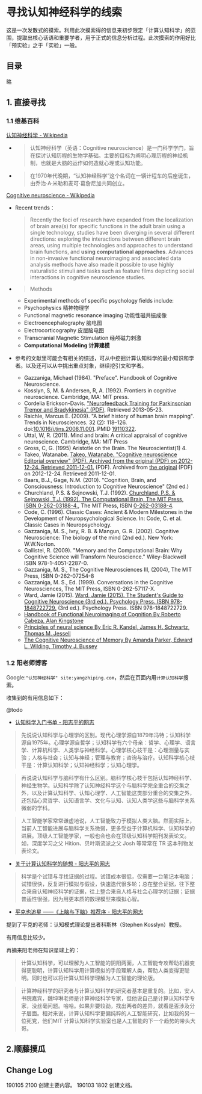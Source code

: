 # 寻找认知神经科学的线索

这是一次发散式的摸索。利用此次摸索得的信息来初步限定「计算认知科学」的范围，提取出核心话语和重要学者，用于正式的信息分析过程。此次摸索的作用好比「预实验」之于「实验」一般。

## 目录

略

## 1. 直接寻找

### 1.1 维基百科

[认知神经科学 - Wikipedia](https://zh.wikipedia.org/wiki/%E8%AA%8D%E7%9F%A5%E7%A5%9E%E7%B6%93%E7%A7%91%E5%AD%B8)

* > 认知神经科学（英语：Cognitive neuroscience）是一门科学学门，旨在探讨认知历程的生物学基础。主要的目标为阐明心理历程的神经机制，也就是大脑的运作如何造就心理或认知功能。  
* > 在1970年代晚期，“认知神经科学”这个名词在一辆计程车的后座诞生，由乔治·A·米勒和麦可·葛詹尼加共同创立。  

[Cognitive neuroscience - Wikipedia](https://en.wikipedia.org/wiki/Cognitive_neuroscience#Recent_trends)

* Recent trends：  
	> Recently the foci of research have expanded from the localization of brain area(s) for specific functions in the adult brain using a single technology, studies have been diverging in several different directions: exploring the interactions between different brain areas, using multiple technologies and approaches to understand brain functions, and **using computational approaches**. Advances in non-invasive functional neuroimaging and associated data analysis methods have also made it possible to use highly naturalistic stimuli and tasks such as feature films depicting social interactions in cognitive neuroscience studies.
	
* > Methods  
	* Experimental methods of specific psychology fields include:
	* Psychophysics 精神物理学
	* Functional magnetic resonance imaging 功能性磁共振成像
	* Electroencephalography 脑电图
	* Electrocorticography 皮层脑电图
	* Transcranial Magnetic Stimulation 经颅磁力刺激
	* **Computational Modeling 计算建模**

* 参考的文献里可能会有相关的综述，可从中挖掘计算认知科学的最小知识和学者。以及还可以从中挑出重点对象，继续挖引文和学者。
	* Gazzaniga, Michael (1984). "Preface". Handbook of Cognitive Neuroscience.
	* Kosslyn, S, M. & Andersen, R, A. (1992). Frontiers in cognitive neuroscience. Cambridge, MA: MIT press.
	* Cordelia Erickson-Davis. ["Neurofeedback Training for Parkinsonian Tremor and Bradykinesia" (PDF)](https://ida.mtholyoke.edu/xmlui/bitstream/handle/10166/626/153.pdf?sequence=1). Retrieved 2013-05-23.
	* Raichle, Marcus E. (2009). "A brief history of human brain mapping". Trends in Neurosciences. 32 (2): 118–126. doi:[10.1016/j.tins.2008.11.001](https://doi.org/10.1016%2Fj.tins.2008.11.001). PMID [19110322](https://www.ncbi.nlm.nih.gov/pubmed/19110322).
	* Uttal, W, R. (2011). Mind and brain: A critical appraisal of cognitive neuroscience. Cambridge, MA: MIT Press
	* Gross, C, G. (1995) Aristotle on the Brain. The Neuroscientist(1) 4.
	* Takeo, Watanabe. [Takeo, Watanabe. "Cognitive neuroscience Editorial overview" (PDF). Archived from the original (PDF) on 2012-12-24. Retrieved 2011-12-01.](https://web.archive.org/web/20121224221332/http://people.bu.edu/takeo/takeo/Editorial%20(Current%20Opinion).pdf) (PDF). Archived from [the original](http://people.bu.edu/takeo/takeo/Editorial%20(Current%20Opinion).pdf) (PDF) on 2012-12-24. Retrieved 2011-12-01.
	* Baars, B.J., Gage, N.M. (2010). "Cognition, Brain, and Consciousness: Introduction to Cognitive Neuroscience" (2nd ed.)
	* Churchland, P.S. & Sejnowski, T.J. (1992). [Churchland, P.S. & Sejnowski, T.J. (1992). The Computational Brain, The MIT Press, ISBN 0-262-03188-4.](https://en.wikipedia.org/wiki/The_Computational_Brain), The MIT Press, ISBN [0-262-03188-4](https://en.wikipedia.org/wiki/Special:BookSources/0-262-03188-4).
	* Code, C. (1996). Classic Cases: Ancient & Modern Milestones in the Development of Neuropsychological Science. In: Code, C. et al. Classic Cases in Neuropsychology.
	* Gazzaniga, M. S., Ivry, R. B. & Mangun, G. R. (2002). Cognitive Neuroscience: The biology of the mind (2nd ed.). New York: W.W.Norton.
	* Gallistel, R. (2009). "Memory and the Computational Brain: Why Cognitive Science will Transform Neuroscience." Wiley-Blackwell ISBN 978-1-4051-2287-0.
	* Gazzaniga, M. S., The Cognitive Neurosciences III, (2004), The MIT Press, ISBN 0-262-07254-8
	* Gazzaniga, M. S., Ed. (1999). Conversations in the Cognitive Neurosciences, The MIT Press, ISBN 0-262-57117-X.
	* Ward, Jamie (2015). [Ward, Jamie (2015). The Student's Guide to Cognitive Neuroscience (3rd ed.). Psychology Press. ISBN 978-1848722729.](http://www.routledgetextbooks.com/textbooks/9781848722729/) (3rd ed.). Psychology Press. ISBN 978-1848722729.
	* [Handbook of Functional Neuroimaging of Cognition By Roberto Cabeza, Alan Kingstone](https://books.google.com/books?id=VLQbZGc6vxsC&printsec=frontcover&dq=Handbook+of+Functional+Neuroimaging+of+Cognition&sig=ACfU3U2NTfxoDg4woJaUXFrTQV-_Ju9mhg)
	* [Principles of neural science By Eric R. Kandel, James H. Schwartz, Thomas M. Jessell](https://books.google.com/books?hl=en&id=yzEFK7Xc87YC&dq=Neural+Science+Eric+Kandel&printsec=frontcover&source=web&ots=5zipfpnGF5&sig=vkmJ0PHf7S-wRZDj9r5PmjjIphs&sa=X&oi=book_result&resnum=3&ct=result)
	* [The Cognitive Neuroscience of Memory By Amanda Parker, Edward L. Wilding, Timothy J. Bussey](https://books.google.com/books?id=vlnrEZrx-3QC&printsec=frontcover&dq=Neuroscience+of+Memory&sig=ACfU3U0SvQQRNCDDC0NQIrF_mpZYvOT5AA#PPP1,M1)

### 1.2 阳老师博客

Google:`"认知神经科学" site:yangzhiping.com`，然后在页面内用`计算认知科学`搜索。  

收集到的有用信息如下：  

@todo

* [认知科学入门书单 - 阳志平的网志](https://www.yangzhiping.com/psy/CognitiveScience.html)

> 先说说认知科学与心理学的区别。现代心理学源自1879年冯特；认知科学源自1975年。心理学源自哲学；认知科学有六个母亲：哲学、心理学、语言学、计算机科学、人类学与神经科学。心理学核心枝干是：心理测量与实验；人格与社会；认知与神经；管理与教育；咨询与治疗。认知科学核心枝干是：计算认知科学；认知神经科学；认知心理学。

> 再说说认知科学与脑科学有什么区别。脑科学核心枝干包括认知神经科学、神经生物学。认知科学除了认知神经科学这个与脑科学完全重合的交集之外，以及计算认知科学、认知心理学、人工智能这类部分重合的交集之外，还包括心灵哲学、认知语言学、文化与认知、认知人类学这些与脑科学关系微弱的学科。

> 人工智能学家常常谦虚地说，人工智能致力于模拟人类大脑。然而实际上，当前人工智能进展与脑科学关系微弱，更多受益于计算机科学、认知科学的进展。顶级人工智能学家，一般也会也会在顶级认知科学期刊发表论文。如，深度学习之父 Hition、贝叶斯流派之父 Josh 等常常在 TR 这本刊物发表论文。

* [关于计算认知科学的随想 - 阳志平的网志](https://www.yangzhiping.com/psy/cogsci.html)

> 科学是个试错与寻找证据的过程。试错成本很低，仅需要一台笔记本电脑；试错很快，反复进行模拟与假设，快速迭代很多轮；总在整合证据，往下整合来自认知神经科学的证据，往上整合来自人格与社会心理学的证据；证据普适性很强，因为用更本质的数理模型来模拟心智。

* [平克也追星 ——《上脑与下脑》推荐序 - 阳志平的网志](https://www.yangzhiping.com/psy/Top-Brain-Bottom-Brain.html)

提到了平克的老师：认知模式理论提出者科斯林（Stephen Kosslyn）教授。

有用信息比较少。

再摘来阳老师在知识星球上的：

> 计算认知科学，可以理解为人工智能的阴阳两面，人工智能专攻帮助机器变得更聪明，计算认知科学用计算模拟的手段理解人类，帮助人类变得更聪明。同时也可以将计算认知科学理解为人工智能的理论版。

> 计算神经科学的研究者与计算认知科学的研究者基本是重复的。比如，安人书院嘉宾，魏坤琳老师是计算神经科学专家，但他说自己是计算认知科学专家，没丝毫问题。哈哈。如果非要较劲，找出两者的差异，就看是否涉及分子层面。相对来说，计算认知科学更偏纯粹的人工智能研究，比如我的另一位死党，他们MIT 计算认知科学实验室也是人工智能的下一个趋势的带头大哥。

## 2.顺藤摸瓜



## Change Log

190105 2100 创建主要内容。
190103 1802 创建文档。  